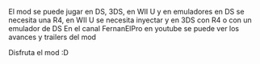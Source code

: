 El mod se puede jugar en DS, 3DS, en WII U y en emuladores en DS se necesita una R4, en WII U se necesita inyectar y en 3DS con R4 o con un emulador de DS En el canal FernanElPro en youtube se puede ver los avances y trailers del mod

Disfruta el mod :D
 

